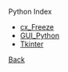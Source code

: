 Python Index

* [cx_Freeze](cx_Freeze.md)
* [GUI_Python](GUI_Python.md)
* [Tkinter](Tkinter.md)

[Back](./../index.md)